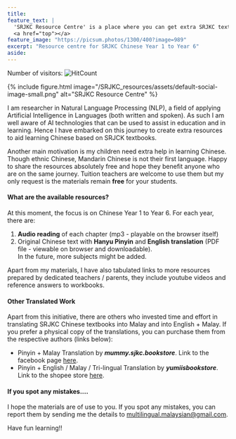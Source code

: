 ```yaml
---
title:
feature_text: |
  'SRJKC Resource Centre' is a place where you can get extra SRJKC textbook-related resources **free of charge**.
  <a href="top"></a>
feature_image: "https://picsum.photos/1300/400?image=989"
excerpt: "Resource centre for SRJKC Chinese Year 1 to Year 6"
aside: 
---
```

Number of visitors: ![HitCount](https://hits.dwyl.com/multilingual-malaysian/SRJKC_resources.svg?style=flat)

{% include figure.html image="/SRJKC_resources/assets/default-social-image-small.png" alt="SRJKC Resource Centre" %}

I am researcher in Natural Language Processing (NLP), a field of applying Artificial Intelligence in Languages (both written and spoken). As such I am well aware of AI technologies that can be used to assist in education and in learning. Hence I have embarked on this journey to create extra resources to aid learning Chinese based on SRJCK textbooks.

Another main motivation is my children need extra help in learning Chinese. Though ethnic Chinese, Mandarin Chinese is not their first language. Happy to share the resources absolutely free and hope they benefit anyone who are on the same journey. Tuition teachers are welcome to use them but my only request is the materials remain **free** for your students. 

#### What are the available resources?
At this moment, the focus is on Chinese Year 1 to Year 6. For each year, there are:
1. **Audio reading** of each chapter (mp3 - playable on the browser itself)
2. Original Chinese text with **Hanyu Pinyin** and **English translation** (PDF file - viewable on browser and downloadable).\
In the future, more subjects might be added. 

Apart from my materials, I have also tabulated links to more resources prepared by dedicated teachers / parents, they include youtube videos and reference answers to workbooks.

#### Other Translated Work
Apart from this initiative, there are others who invested time and effort in translating SRJKC Chinese textbooks into Malay and into English + Malay. If you prefer a physical copy of the translations, you can purchase them from the respective authors (links below):
- Pinyin + Malay Translation by ***mummy.sjkc.bookstore***. Link to the facebook page [here](https://www.facebook.com/search/top?q=mummy.sjkc.bookstore).
- Pinyin + English / Malay / Tri-lingual Translation by ***yumiisbookstore***. Link to the shopee store [here](https://shopee.com.my/yumiisbookstore).

#### If you spot any mistakes....
I hope the materials are of use to you. If you spot any mistakes, you can report them by sending me the details to multilingual.malaysian@gmail.com.

Have fun learning!!


